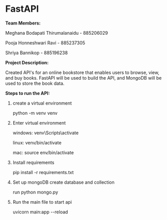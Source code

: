 # FastAPI
**Team Members:**

Meghana Bodapati Thirumalanaidu - 885206029

Pooja Honneshwari Ravi - 885237305

Shriya Bannikop - 885196238


**Project Description:**

Created API's for an online bookstore that enables users to browse, view, and buy books. FastAPI will be used to build the API, and MongoDB will be used to store the book data.


**Steps to run the API:**

1. create a virtual environment

    python -m venv venv

2. Enter virtual environment

    windows: venv\Scripts\activate
    
    linux: venv/bin/activate
    
    mac: source env/bin/activate

3. Install requirements

    pip install -r requirements.txt

4. Set up mongoDB create database and collection

    run python mongo.py

5. Run the main file to start api

    uvicorn main:app --reload


